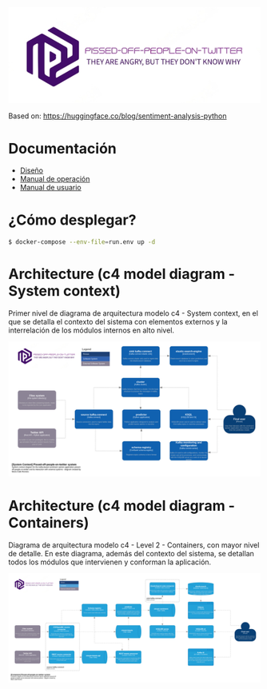 ![pissed-off-people-on-twitter](./doc/img/twitter-logo-transformed.png "pissed-off-people-on-twitter")

Based on: https://huggingface.co/blog/sentiment-analysis-python

# Documentación
- [Diseño](./doc/design.md)
- [Manual de operación](./doc/operacion.md)
- [Manual de usuario](./doc/manual_uso.md)

# ¿Cómo desplegar?

```bash
$ docker-compose --env-file=run.env up -d
```

# Architecture (c4 model diagram - System context)

Primer nivel de diagrama de arquitectura modelo c4 - System context, en el que se detalla el contexto del sistema con elementos externos y la interrelación de los módulos internos en alto nivel.

![arch-diagram](./doc/img/arch-diagram.system_context.drawio.png "arch-diagram")

# Architecture (c4 model diagram - Containers)

Diagrama de arquitectura modelo c4 - Level 2 - Containers, con mayor nivel de detalle. En este diagrama, además del contexto del sistema, se detallan todos los módulos que intervienen y conforman la aplicación.

![arch-diagram-containers](./doc/img/arch-diagram.containers.drawio.png "arch-diagram-containers")
